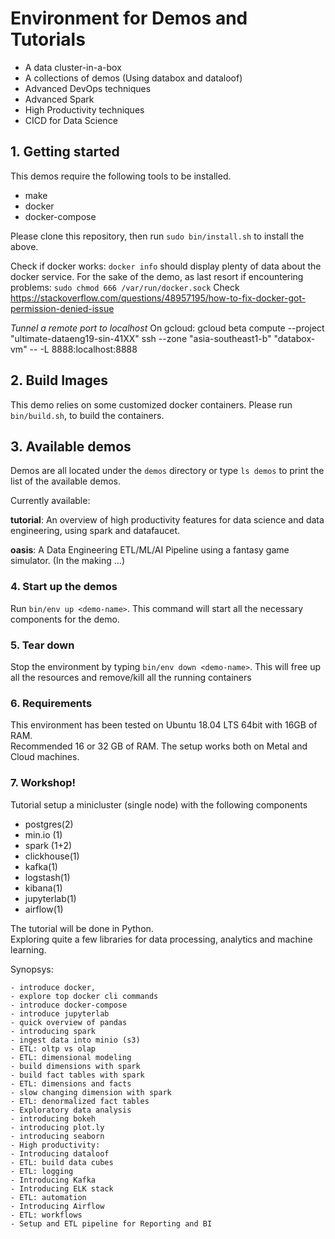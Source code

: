 # Environment for Demos and Tutorials

 - A data cluster-in-a-box
 - A collections of demos (Using databox and dataloof)
 - Advanced DevOps techniques
 - Advanced Spark
 - High Productivity techniques
 - CICD for Data Science

## 1. Getting started

This demos require the following tools to be installed.

  - make
  - docker
  - docker-compose

Please clone this repository,
then run `sudo bin/install.sh` to install the above.

Check if docker works: `docker info` should display plenty of data about the docker service.
For the sake of the demo, as last resort if encountering problems: `sudo chmod 666 /var/run/docker.sock`
Check https://stackoverflow.com/questions/48957195/how-to-fix-docker-got-permission-denied-issue

*Tunnel a remote port to localhost*
On gcloud: 
gcloud beta compute --project "ultimate-dataeng19-sin-41XX" ssh --zone "asia-southeast1-b" "databox-vm" -- -L 8888:localhost:8888

## 2. Build Images
This demo relies on some customized docker containers.
Please run `bin/build.sh`, to build the containers.

## 3. Available demos

Demos are all located under the `demos` directory or
type `ls demos` to print the list of the available demos.

Currently available:

**tutorial**:
An overview of high productivity features for data science and data engineering, using spark and datafaucet.

**oasis**:
A Data Engineering ETL/ML/AI Pipeline using a fantasy game simulator.
(In the making ...)

### 4. Start up the demos

Run `bin/env up <demo-name>`.
This command will start all the necessary components for the demo.

### 5. Tear down

Stop the environment by typing `bin/env down <demo-name>`.
This will free up all the resources and remove/kill all the running containers

### 6. Requirements
This environment has been tested on Ubuntu 18.04 LTS 64bit with 16GB of RAM.  
Recommended 16 or 32 GB of RAM. The setup works both on Metal and Cloud machines.

### 7. Workshop!

Tutorial setup a minicluster (single node) with the following components
- postgres(2)
- min.io (1)
- spark (1+2)
- clickhouse(1)
- kafka(1)
- logstash(1)
- kibana(1)
- jupyterlab(1)
- airflow(1)

The tutorial will be done in Python.     
Exploring quite a few libraries for data processing, analytics and machine learning.

Synopsys:
```
- introduce docker,
- explore top docker cli commands
- introduce docker-compose
- introduce jupyterlab
- quick overview of pandas
- introducing spark
- ingest data into minio (s3)
- ETL: oltp vs olap
- ETL: dimensional modeling
- build dimensions with spark
- build fact tables with spark
- ETL: dimensions and facts
- slow changing dimension with spark
- ETL: denormalized fact tables
- Exploratory data analysis
- introducing bokeh
- introducing plot.ly
- introducing seaborn
- High productivity:
- Introducing dataloof
- ETL: build data cubes
- ETL: logging
- Introducing Kafka
- Introducing ELK stack
- ETL: automation
- Introducing Airflow
- ETL: workflows
- Setup and ETL pipeline for Reporting and BI
```
